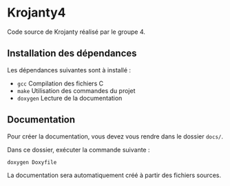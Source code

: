 # Krojanty4

Code source de Krojanty réalisé par le groupe 4.

## Installation des dépendances

Les dépendances suivantes sont à installé :

- `gcc` Compilation des fichiers C
- `make` Utilisation des commandes du projet
- `doxygen` Lecture de la documentation

## Documentation

Pour créer la documentation, vous devez vous rendre dans le dossier `docs/`.

Dans ce dossier, exécuter la commande suivante :

```sh
doxygen Doxyfile
```

La documentation sera automatiquement créé à partir des fichiers sources.
